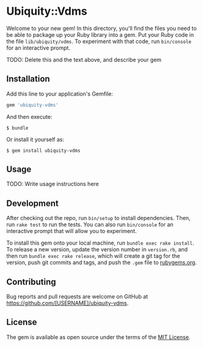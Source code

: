 # Ubiquity::Vdms

Welcome to your new gem! In this directory, you'll find the files you need to be able to package up your Ruby library into a gem. Put your Ruby code in the file `lib/ubiquity/vdms`. To experiment with that code, run `bin/console` for an interactive prompt.

TODO: Delete this and the text above, and describe your gem

## Installation

Add this line to your application's Gemfile:

```ruby
gem 'ubiquity-vdms'
```

And then execute:

    $ bundle

Or install it yourself as:

    $ gem install ubiquity-vdms

## Usage

TODO: Write usage instructions here

## Development

After checking out the repo, run `bin/setup` to install dependencies. Then, run `rake test` to run the tests. You can also run `bin/console` for an interactive prompt that will allow you to experiment.

To install this gem onto your local machine, run `bundle exec rake install`. To release a new version, update the version number in `version.rb`, and then run `bundle exec rake release`, which will create a git tag for the version, push git commits and tags, and push the `.gem` file to [rubygems.org](https://rubygems.org).

## Contributing

Bug reports and pull requests are welcome on GitHub at https://github.com/[USERNAME]/ubiquity-vdms.


## License

The gem is available as open source under the terms of the [MIT License](http://opensource.org/licenses/MIT).

